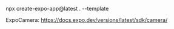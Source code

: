 npx create-expo-app@latest . --template

ExpoCamera:
https://docs.expo.dev/versions/latest/sdk/camera/
